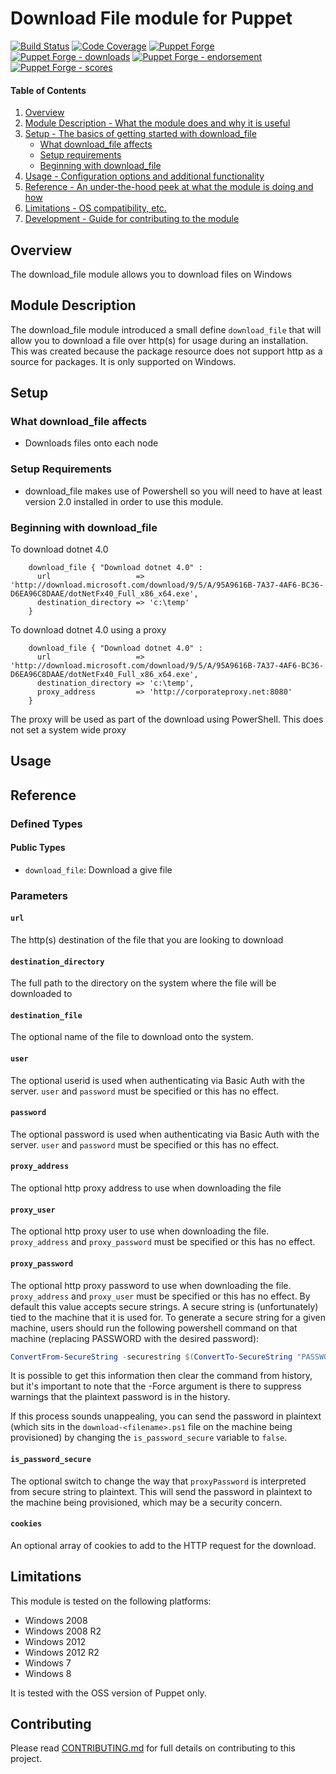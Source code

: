 # Download File module for Puppet

[![Build Status](https://travis-ci.org/voxpupuli/puppet-download_file.png?branch=master)](https://travis-ci.org/voxpupuli/puppet-download_file)
[![Code Coverage](https://coveralls.io/repos/github/voxpupuli/puppet-download_file/badge.svg?branch=master)](https://coveralls.io/github/voxpupuli/puppet-download_file)
[![Puppet Forge](https://img.shields.io/puppetforge/v/puppet/download_file.svg)](https://forge.puppetlabs.com/puppet/download_file)
[![Puppet Forge - downloads](https://img.shields.io/puppetforge/dt/puppet/download_file.svg)](https://forge.puppetlabs.com/puppet/download_file)
[![Puppet Forge - endorsement](https://img.shields.io/puppetforge/e/puppet/download_file.svg)](https://forge.puppetlabs.com/puppet/download_file)
[![Puppet Forge - scores](https://img.shields.io/puppetforge/f/puppet/download_file.svg)](https://forge.puppetlabs.com/puppet/download_file)

#### Table of Contents

1. [Overview](#overview)
2. [Module Description - What the module does and why it is useful](#module-description)
3. [Setup - The basics of getting started with download_file](#setup)
    * [What download_file affects](#what-download_file-affects)
    * [Setup requirements](#setup-requirements)
    * [Beginning with download_file](#beginning)
4. [Usage - Configuration options and additional functionality](#usage)
5. [Reference - An under-the-hood peek at what the module is doing and how](#reference)
5. [Limitations - OS compatibility, etc.](#limitations)
6. [Development - Guide for contributing to the module](#contributing)

## Overview

The download_file module allows you to download files on Windows

## Module Description

The download_file module introduced a small define `download_file` that will
allow you to download a file over http(s) for usage during an installation.
This was created because the package resource does not support http as a source
for packages. It is only supported on Windows.

## Setup

### What download_file affects

* Downloads files onto each node

### Setup Requirements

* download_file makes use of Powershell so you will need to have at least
  version 2.0 installed in order to use this module.

### Beginning with download_file

To download dotnet 4.0

```puppet
    download_file { "Download dotnet 4.0" :
      url                   => 'http://download.microsoft.com/download/9/5/A/95A9616B-7A37-4AF6-BC36-D6EA96C8DAAE/dotNetFx40_Full_x86_x64.exe',
      destination_directory => 'c:\temp'
    }
```

To download dotnet 4.0 using a proxy

```puppet
    download_file { "Download dotnet 4.0" :
      url                   => 'http://download.microsoft.com/download/9/5/A/95A9616B-7A37-4AF6-BC36-D6EA96C8DAAE/dotNetFx40_Full_x86_x64.exe',
      destination_directory => 'c:\temp',
      proxy_address         => 'http://corporateproxy.net:8080'
    }
```

The proxy will be used as part of the download using PowerShell. This does not
set a system wide proxy

## Usage

## Reference

### Defined Types

#### Public Types

* `download_file`: Download a give file

### Parameters

#### `url`

The http(s) destination of the file that you are looking to download

#### `destination_directory`

The full path to the directory on the system where the file will be downloaded to

#### `destination_file`

The optional name of the file to download onto the system.

#### `user`

The optional userid is used when authenticating via Basic Auth with the server.
`user` and `password` must be specified or this has no effect.

#### `password`

The optional password is used when authenticating via Basic Auth with the server. 
`user` and `password` must be specified or this has no effect.

#### `proxy_address`

The optional http proxy address to use when downloading the file

#### `proxy_user`

The optional http proxy user to use when downloading the file. `proxy_address`
and `proxy_password` must be specified or this has no effect.

#### `proxy_password`

The optional http proxy password to use when downloading the file. `proxy_address`
and `proxy_user` must be specified or this has no effect. By default this value
accepts secure strings. A secure string is (unfortunately) tied to the machine
that it is used for. To generate a secure string for a given machine, users
should run the following powershell command on that machine (replacing
PASSWORD with the desired password):

```Powershell
ConvertFrom-SecureString -securestring $(ConvertTo-SecureString "PASSWORD" -AsPlainText -Force)
```

It is possible to get this information then clear the command from history, but
it's important to note that the -Force argument is there to suppress warnings
that the plaintext password is in the history.

If this process sounds unappealing, you can send the password in plaintext
(which sits in the `download-<filename>.ps1` file on the machine being provisioned)
by changing the `is_password_secure` variable to `false`.

#### `is_password_secure`

The optional switch to change the way that `proxyPassword` is interpreted from
secure string to plaintext. This will send the password in plaintext to the
machine being provisioned, which may be a security concern.

#### `cookies`

An optional array of cookies to add to the HTTP request for the download.

## Limitations

This module is tested on the following platforms:

* Windows 2008
* Windows 2008 R2
* Windows 2012
* Windows 2012 R2
* Windows 7
* Windows 8

It is tested with the OSS version of Puppet only.

## Contributing

Please read [CONTRIBUTING.md](CONTRIBUTING.md) for full details on contributing
to this project.
